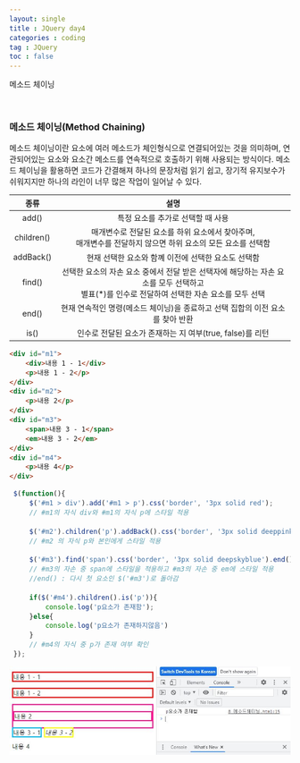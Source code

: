 ```yaml
---
layout: single
title : JQuery day4
categories : coding
tag : JQuery
toc : false
---
```


메소드 체이닝

<br>

### 메소드 체이닝(Method Chaining)

메소드 체이닝이란 요소에 여러 메소드가 체인형식으로 연결되어있는 것을 의미하며, 연관되어있는 요소와 요소간 메소드를 연속적으로 호출하기 위해 사용되는 방식이다. 메소드 체이닝을 활용하면 코드가 간결해져 하나의 문장처럼 읽기 쉽고, 장기적 유지보수가 쉬워지지만 하나의 라인이 너무 많은 작업이 일어날 수 있다.

|    종류    |                             설명                             |
| :--------: | :----------------------------------------------------------: |
|   add()    |              특정 요소를 추가로 선택할 때 사용               |
| children() | 매개변수로 전달된 요소를 하위 요소에서 찾아주며,<br>매개변수를 전달하지 않으면 하위 요소의 모든 요소를 선택함 |
| addBack()  |     현재 선택한 요소와 함꼐 이전에 선택한 요소도 선택함      |
|   find()   | 선택한 요소의 자손 요소 중에서 전달 받은 선택자에 해당하는 자손 요소를 모두 선택하고<br>별표(*)를 인수로 전달하여 선택한 자손 요소를 모두 선택 |
|   end()    | 현재 연속적인 명령(메소드 체이닝)을 종료하고 선택 집합의 이전 요소를 찾아 반환 |
|    is()    |  인수로 전달된 요소가 존재하는 지 여부(true, false)를 리턴   |

```html
<div id="m1">
    <div>내용 1 - 1</div>
    <p>내용 1 - 2</p>
</div>
<div id="m2">
    <p>내용 2</p>
</div>
<div id="m3">
    <span>내용 3 - 1</span>
    <em>내용 3 - 2</em>
</div>
<div id="m4">
    <p>내용 4</p>
</div>
```

```javascript
 $(function(){
     $('#m1 > div').add('#m1 > p').css('border', '3px solid red');
     // #m1의 자식 div와 #m1의 자식 p에 스타일 적용
     
     $('#m2').children('p').addBack().css('border', '3px solid deeppink');
     // #m2 의 자식 p와 본인에게 스타일 적용
     
     $('#m3').find('span').css('border', '3px solid deepskyblue').end().find('em').css('border', '3px solid yellow');
     // #m3의 자손 중 span에 스타일을 적용하고 #m3의 자손 중 em에 스타일 적용
     //end() : 다시 첫 요소인 $('#m3')로 돌아감
     
     if($('#m4').children().is('p')){
         console.log('p요소가 존재함');
     }else{
         console.log('p요소가 존재하지않음')
     }
     // #m4의 자식 중 p가 존재 여부 확인
 });
```

![jquery4_1](https://github.com/YUNCHANYEONG/YUNCHANYEONG.github.io/blob/master/assets/images/coding_img/jquery4_1.JPG?raw=true)


